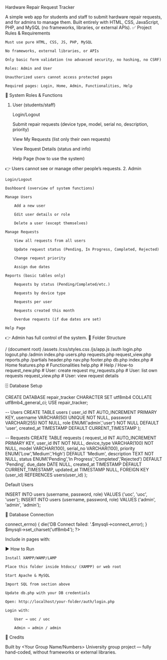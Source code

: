 Hardware Repair Request Tracker

A simple web app for students and staff to submit hardware repair requests, and for admins to manage them.
Built entirely with HTML, CSS, JavaScript, PHP, and MySQL (no frameworks, libraries, or external APIs).
✅ Project Rules & Requirements

    Must use pure HTML, CSS, JS, PHP, MySQL

    No frameworks, external libraries, or APIs

    Only basic form validation (no advanced security, no hashing, no CSRF)

    Roles: Admin and User

    Unauthorized users cannot access protected pages

    Required pages: Login, Home, Admin, Functionalities, Help

👥 System Roles & Functions
1. User (students/staff)

    Login/Logout

    Submit repair requests (device type, model, serial no, description, priority)

    View My Requests (list only their own requests)

    View Request Details (status and info)

    Help Page (how to use the system)

👉 Users cannot see or manage other people’s requests.
2. Admin

    Login/Logout

    Dashboard (overview of system functions)

    Manage Users

        Add a new user

        Edit user details or role

        Delete a user (except themselves)

    Manage Requests

        View all requests from all users

        Update request status (Pending, In Progress, Completed, Rejected)

        Change request priority

        Assign due dates

    Reports (basic tables only)

        Requests by status (Pending/Completed/etc.)

        Requests by device type

        Requests per user

        Requests created this month

        Overdue requests (if due dates are set)

    Help Page

👉 Admin has full control of the system.
📂 Folder Structure

/ (document root)
  /assets
    /css/styles.css
    /js/app.js
  /auth
    login.php
    logout.php
  /admin
    index.php
    users.php
    requests.php
    request_view.php
    reports.php
  /partials
    header.php
    nav.php
    footer.php
  db.php
  index.php             # Home
  features.php          # Functionalities
  help.php              # Help / How-to
  request_new.php       # User: create request
  my_requests.php       # User: list own requests
  request_view.php      # User: view request details

🗄 Database Setup

CREATE DATABASE repair_tracker CHARACTER SET utf8mb4 COLLATE utf8mb4_general_ci;
USE repair_tracker;

-- Users
CREATE TABLE users (
  user_id INT AUTO_INCREMENT PRIMARY KEY,
  username VARCHAR(50) UNIQUE NOT NULL,
  password VARCHAR(255) NOT NULL,
  role ENUM('admin','user') NOT NULL DEFAULT 'user',
  created_at TIMESTAMP DEFAULT CURRENT_TIMESTAMP
);

-- Requests
CREATE TABLE requests (
  request_id INT AUTO_INCREMENT PRIMARY KEY,
  user_id INT NOT NULL,
  device_type VARCHAR(100) NOT NULL,
  model VARCHAR(100),
  serial_no VARCHAR(100),
  priority ENUM('Low','Medium','High') DEFAULT 'Medium',
  description TEXT NOT NULL,
  status ENUM('Pending','In Progress','Completed','Rejected') DEFAULT 'Pending',
  due_date DATE NULL,
  created_at TIMESTAMP DEFAULT CURRENT_TIMESTAMP,
  updated_at TIMESTAMP NULL,
  FOREIGN KEY (user_id) REFERENCES users(user_id)
);

Default Users

INSERT INTO users (username, password, role) VALUES ('uoc', 'uoc', 'user');
INSERT INTO users (username, password, role) VALUES ('admin', 'admin', 'admin');

🔌 Database Connection

<?php
// db.php
$dbhost='localhost';
$dbuser='root';
$dbpass='2323';
$dbname='repair_tracker';

$mysqli = new mysqli($dbhost, $dbuser, $dbpass, $dbname);
if ($mysqli->connect_errno) {
  die('DB Connect failed: '.$mysqli->connect_error);
}
$mysqli->set_charset('utf8mb4');
?>

Include in pages with:

<?php require_once __DIR__ . '/db.php'; ?>

▶️ How to Run

    Install XAMPP/WAMP/LAMP

    Place this folder inside htdocs/ (XAMPP) or web root

    Start Apache & MySQL

    Import SQL from section above

    Update db.php with your DB credentials

    Open: http://localhost/your-folder/auth/login.php

    Login with:

        User → uoc / uoc

        Admin → admin / admin

👥 Credits

Built by <Your Group Name/Numbers>
University group project — fully hand-coded, without frameworks or external libraries.